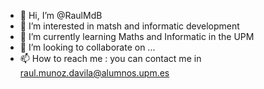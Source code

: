 - 👋 Hi, I’m @RaulMdB
- 👀 I’m interested in matsh and informatic development
- 🌱 I’m currently learning Maths and Informatic in the UPM 
- 💞️ I’m looking to collaborate on ...
- 📫 How to reach me : you can contact me in raul.munoz.davila@alumnos.upm.es

<!---
RaulMdB/RaulMdB is a ✨ special ✨ repository because its `README.md` (this file) appears on your GitHub profile.
You can click the Preview link to take a look at your changes.
--->
